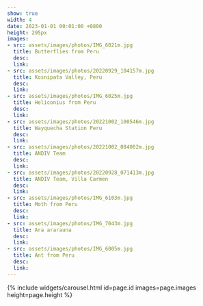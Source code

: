 ```yaml
---
show: true
width: 4
date: 2023-01-01 00:01:00 +0800
height: 295px
images:
- src: assets/images/photos/IMG_6021m.jpg
  title: Butterflies from Peru
  desc: 
  link:
- src: assets/images/photos/20220929_104157m.jpg
  title: Kosnipata Valley, Peru 
  desc: 
  link:
- src: assets/images/photos/IMG_6025m.jpg
  title: Heliconius from Peru 
  desc: 
  link:
- src: assets/images/photos/20221002_100546m.jpg
  title: Wayquecha Station Peru
  desc: 
  link:
- src: assets/images/photos/20221002_084002m.jpg
  title: ANDIV Team
  desc: 
  link:
- src: assets/images/photos/20220928_071413m.jpg
  title: ANDIV Team, Villa Carmen
  desc: 
  link:
- src: assets/images/photos/IMG_6103m.jpg
  title: Moth from Peru
  desc: 
  link:
- src: assets/images/photos/IMG_7043m.jpg
  title: Ara ararauna
  desc: 
  link:
- src: assets/images/photos/IMG_6005m.jpg
  title: Ant from Peru
  desc: 
  link:  
---
```


{% include widgets/carousel.html id=page.id images=page.images height=page.height %}
